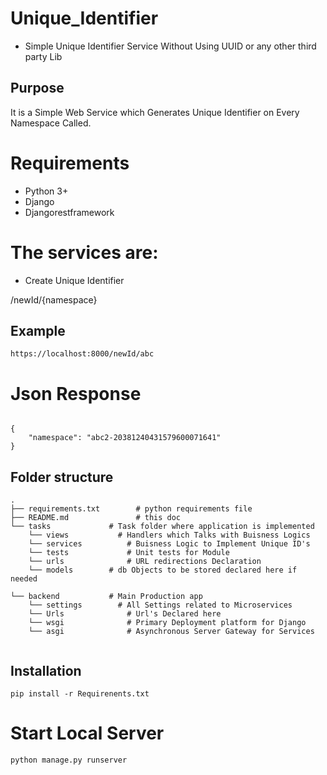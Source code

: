 # Unique_Identifier

- Simple Unique Identifier Service Without Using UUID or any other third party Lib



## Purpose

It is a Simple Web Service which Generates Unique Identifier on Every Namespace Called.

# Requirements

* Python 3+
* Django
* Djangorestframework

# The services are:

* Create Unique Identifier

/newId/{namespace}

## Example

```
https://localhost:8000/newId/abc
```

# Json Response

```

{
    "namespace": "abc2-20381240431579600071641"
}

```

## Folder structure

```
.
├── requirements.txt        # python requirements file
├── README.md               # this doc               	    
└── tasks             # Task folder where application is implemented
    └── views	        # Handlers which Talks with Buisness Logics
    └── services		  # Buisness Logic to Implement Unique ID's
    └── tests		      # Unit tests for Module
    └── urls		      # URL redirections Declaration
    └── models        # db Objects to be stored declared here if needed 
    
└── backend           # Main Production app
    └── settings	    # All Settings related to Microservices
    └── Urls		      # Url's Declared here
    └── wsgi		      # Primary Deployment platform for Django 
    └── asgi		      # Asynchronous Server Gateway for Services
    
 ```   
 
 ## Installation
    
```
pip install -r Requirenents.txt
```   
# Start Local Server

```
python manage.py runserver
```

